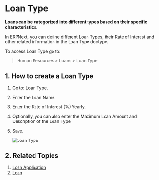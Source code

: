 # Loan Type

**Loans can be categorized into different types based on their specific characteristics.**

In ERPNext, you can define different Loan Types, their Rate of Interest and other related information in the Loan Type doctype.

To access Loan Type go to:

> Human Resources > Loans > Loan Type

## 1. How to create a Loan Type

1. Go to: Loan Type.
1. Enter the Loan Name.
1. Enter the Rate of Interest (%) Yearly.
1. Optionally, you can also enter the Maximum Loan Amount and Description of the Loan Type.
1. Save.

    <img class="screenshot" alt="Loan Type" src="{{docs_base_url}}/assets/img/human-resources/loan-type.png">

## 2. Related Topics

1. [Loan Application](/docs/v13/user/manual/en/human-resources/loan-application)
1. [Loan](/docs/v13/user/manual/en/human-resources/loan)

